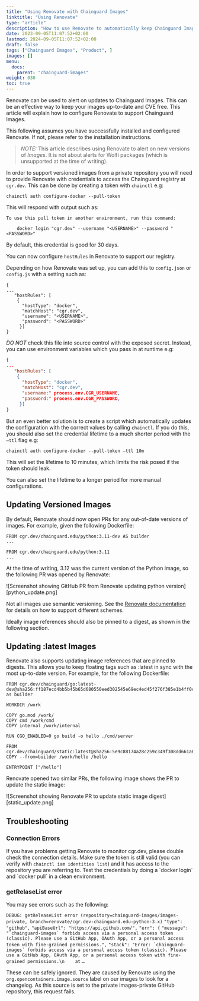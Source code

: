 ```yaml
---
title: "Using Renovate with Chainguard Images"
linktitle: "Using Renovate"
type: "article"
description: "How to use Renovate to automatically keep Chainguard Images updated"
date: 2023-09-05T11:07:52+02:00
lastmod: 2024-09-05T11:07:52+02:00
draft: false
tags: ["Chainguard Images", "Product", ]
images: []
menu:
  docs:
    parent: "chainguard-images"
weight: 030
toc: true
---
```


Renovate can be used to alert on updates to Chainguard Images. This can be an effective way to keep your images up-to-date and CVE free. This article will explain how to configure Renovate to support Chainguard Images.

This following assumes you have successfully installed and configured Renovate. If not, please refer to the installation instructions.

> *NOTE:* This article describes using Renovate to alert on new versions of *Images*. It is not about alerts for Wolfi packages (which is unsupported at the time of writing).

In order to support versioned images from a private repository you will need to provide Renovate with credentials to access the Chainguard registry at `cgr.dev`. This can be done by creating a token with `chainctl` e.g:

```shell
chainctl auth configure-docker --pull-token
```

This will respond with output such as:

```shell
To use this pull token in another environment, run this command:

    docker login "cgr.dev" --username "<USERNAME>" --password "<PASSWORD>"
```

By default, this credential is good for 30 days.

You can now configure `hostRules` in Renovate to support our registry.

Depending on how Renovate was set up, you can add this to `config.json` or `config.js` with a setting such as:

```
{
...
   "hostRules": [
    {
      "hostType": "docker",
      "matchHost": "cgr.dev",
      "username": "<USERNAME>",
      "password": "<PASSWORD>"
     }]
}
```

_DO NOT_ check this file into source control with the exposed secret. Instead, you can use environment variables which you pass in at runtime e.g:

```json
{
...
   "hostRules": [
    {
      "hostType": "docker",
      "matchHost": "cgr.dev",
      "username:" process.env.CGR_USERNAME,
      "password:" process.env.CGR_PASSWORD,
     }]
}
```

But an even better solution is to create a script which automatically updates the configuration with the correct values by calling `chainctl`. If you do this, you should also set the credential lifetime to a much shorter period with the `–ttl` flag e.g:

```shell
chainctl auth configure-docker --pull-token –ttl 10m
```

This will set the lifetime to 10 minutes, which limits the risk posed if the token should leak.

You can also set the lifetime to a longer period for more manual configurations.

## Updating Versioned Images

By default, Renovate should now open PRs for any out-of-date versions of images. For example, given the following Dockerfile:

```
FROM cgr.dev/chainguard.edu/python:3.11-dev AS builder
...

FROM cgr.dev/chainguard.edu/python:3.11
...
```

At the time of writing, 3.12 was the current version of the Python image, so the following PR was opened by Renovate:

![Screenshot showing GitHub PR from Renovate updating python version][python_update.png]

Not all images use semantic versioning. See the [Renovate documentation](https://docs.renovatebot.com/modules/manager/dockerfile/\#additional-information) for details on how to support different schemes.

Ideally image references should also be pinned to a digest, as shown in the following section.

## Updating :latest Images

Renovate also supports updating image references that are pinned to digests. This allows you to keep floating tags such as :latest in sync with the most up-to-date version. For example, for the following Dockerfile:

```
FROM cgr.dev/chainguard/go:latest-dev@sha256:ff187ecd4bb5b45b65d680550eed302545e69ec4ed45f276f385e1b4ff0c6231 as builder

WORKDIR /work

COPY go.mod /work/
COPY cmd /work/cmd
COPY internal /work/internal

RUN CGO_ENABLED=0 go build -o hello ./cmd/server

FROM cgr.dev/chainguard/static:latest@sha256:5e9c88174a28c259c349f308dd661a6ec61ed5f8c72ecfaefb46cceb811b55a1
COPY --from=builder /work/hello /hello

ENTRYPOINT ["/hello"]
```

Renovate opened two similar PRs, the following image shows the PR to update the static image:

![Screenshot showing Renovate PR to update static image digest][static_update.png]

## Troubleshooting

### Connection Errors

If you have problems getting Renovate to monitor cgr.dev, please double check the connection details. Make sure the token is still valid (you can verify with `chainctl iam identities list`) and it has access to the repository you are referring to. Test the credentials by doing a \`docker login\` and \`docker pull\` in a clean environment.

### getRelaseList error

You may see errors such as the following:

`DEBUG: getReleaseList error (repository=chainguard-images/images-private, branch=renovate/cgr.dev-chainguard.edu-python-3.x)`
       `"type": "github",`
       `"apiBaseUrl": "https://api.github.com/",`
       `"err": {`
         ``"message": "`chainguard-images` forbids access via a personal access token (classic). Please use a GitHub App, OAuth App, or a personal access token with fine-grained permissions.",``
         ``"stack": "Error: `chainguard-images` forbids access via a personal access token (classic). Please use a GitHub App, OAuth App, or a personal access token with fine-grained permissions.\n    at``
`…`

These can be safely ignored. They are caused by Renovate using the `org.opencontainers.image.source` label on our images to look for a changelog. As this source is set to the private images-private GitHub repository, this request fails.
